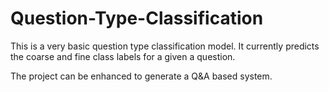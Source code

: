 # Question-Type-Classification

This is a very basic question type classification model. It currently predicts the coarse and fine class labels for a given a question.

The project can be enhanced to generate a Q&A based system.